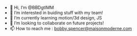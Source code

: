 - 👋 Hi, I’m @BBDgtlMM
- 👀 I’m interested in buiding stuff with my team!
- 🌱 I’m currently learning motion/3d design, JS
- 💞️ I’m looking to collaborate on future projects!
- 📫 How to reach me : bobby.spencer@maisonmoderne.com

<!---
BBDgtlMM/BBDgtlMM is a ✨ special ✨ repository because its `README.md` (this file) appears on your GitHub profile.
You can click the Preview link to take a look at your changes.
--->
